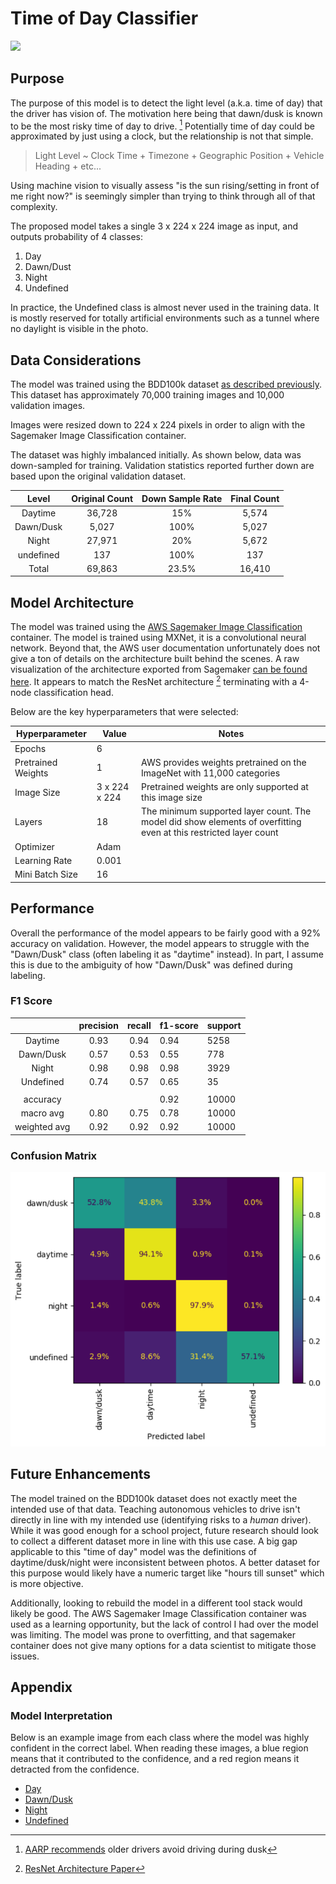# Time of Day Classifier

![](images/timeofday_demo.gif)

## Purpose  

The purpose of this model is to detect the light level (a.k.a. time of day) that the driver has vision of. The motivation here being that dawn/dusk is known to be the most risky time of day to drive. [^1] Potentially time of day could be approximated by just using a clock, but the relationship is not that simple.

[^1]: [AARP recommends](https://states.aarp.org/colorado/safe-driving-at-dusk-dawn-and-night) older drivers avoid driving during dusk

> Light Level ~ Clock Time + Timezone + Geographic Position + Vehicle Heading + etc...

Using machine vision to visually assess "is the sun rising/setting in front of me right now?" is seemingly simpler than trying to think through all of that complexity.

The proposed model takes a single 3 x 224 x 224 image as input, and outputs probability of 4 classes:  
  
1) Day  
2) Dawn/Dust  
3) Night  
4) Undefined  
  
In practice, the Undefined class is almost never used in the training data. It is mostly reserved for totally artificial environments such as a tunnel where no daylight is visible in the photo.

## Data Considerations

The model was trained using the BDD100k dataset [as described previously](../Dataset.md). This dataset has approximately 70,000 training images and 10,000 validation images.

Images were resized down to 224 x 224 pixels in order to align with the Sagemaker Image Classification container.

The dataset was highly imbalanced initially. As shown below, data was down-sampled for training. Validation statistics reported further down are based upon the original validation dataset.

|   Level   | Original Count | Down Sample Rate | Final Count |
| :-------: | :------------: | :--------------: | :---------: |
|  Daytime  |     36,728     |       15%        | 5,574       |
| Dawn/Dusk |     5,027      |       100%       | 5,027       |
|   Night   |     27,971     |       20%        | 5,672       |
| undefined |      137       |       100%       | 137         |
|   Total   |     69,863     |      23.5%       | 16,410      |

## Model Architecture

The model was trained using the [AWS Sagemaker Image Classification](https://docs.aws.amazon.com/sagemaker/latest/dg/image-classification.html) container. The model is trained using MXNet, it is a convolutional neural network. Beyond that, the AWS user documentation unfortunately does not give a ton of details on the architecture built behind the scenes. A raw visualization of the architecture exported from Sagemaker [can be found here](images/model_arch-scene-timeofday.svg). It appears to match the ResNet architecture [^2] terminating with a 4-node classification head.

[^2]: [ResNet Architecture Paper](https://arxiv.org/abs/1512.03385)

Below are the key hyperparameters that were selected:

| Hyperparameter     | Value         | Notes                                                                                                             |
| ------------------ | ------------- | ----------------------------------------------------------------------------------------------------------------- |
| Epochs             | 6             |                                                                                                                   |
| Pretrained Weights | 1             | AWS provides weights pretrained on the ImageNet with 11,000 categories                                            |
| Image Size         | 3 x 224 x 224 | Pretrained weights are only supported at this image size                                                          |
| Layers             | 18            | The minimum supported layer count. The model did show elements of overfitting even at this restricted layer count |
| Optimizer          | Adam          |                                                                                                                   |
| Learning Rate      | 0.001         |                                                                                                                   |
| Mini Batch Size    | 16            |                                                                                                                   |


## Performance

Overall the performance of the model appears to be fairly good with a 92% accuracy on validation. However, the model appears to struggle with the "Dawn/Dusk" class (often labeling it as "daytime" instead). In part, I assume this is due to the ambiguity of how "Dawn/Dusk" was defined during labeling.

### F1 Score

|              | precision | recall | f1-score | support |
| :----------: | :-------: | :----: | -------- | ------- |
|   Daytime    |   0.93    |  0.94  | 0.94     | 5258    |
|  Dawn/Dusk   |   0.57    |  0.53  | 0.55     | 778     |
|    Night     |   0.98    |  0.98  | 0.98     | 3929    |
|  Undefined   |   0.74    |  0.57  | 0.65     | 35      |
|              |           |        |          |         |
|   accuracy   |           |        | 0.92     | 10000   |
|  macro avg   |   0.80    |  0.75  | 0.78     | 10000   |
| weighted avg |   0.92    |  0.92  | 0.92     | 10000   |

### Confusion Matrix

![](images/timeofday-confusion-matrix.PNG)

## Future Enhancements

The model trained on the BDD100k dataset does not exactly meet the intended use of that data. Teaching autonomous vehicles to drive isn't directly in line with my intended use (identifying risks to a *human* driver). While it was good enough for a school project, future research should look to collect a different dataset more in line with this use case. A big gap applicable to this "time of day" model was the definitions of daytime/dusk/night were inconsistent between photos. A better dataset for this purpose would likely have a numeric target like "hours till sunset" which is more objective.

Additionally, looking to rebuild the model in a different tool stack would likely be good. The AWS Sagemaker Image Classification container was used as a learning opportunity, but the lack of control I had over the model was limiting. The model was prone to overfitting, and that sagemaker container does not give many options for a data scientist to mitigate those issues. 

## Appendix

### Model Interpretation

Below is an example image from each class where the model was highly confident in the correct label. When reading these images, a blue region means that it contributed to the confidence, and a red region means it detracted from the confidence.  

+ [Day](images/timeofday-daytime-shap.jpeg)
+ [Dawn/Dusk](images/timeofday-dusk-shap.jpeg)
+ [Night](images/timeofday-night-shap.jpeg)
+ [Undefined](images/timeofday-undefined-shap.jpeg)
